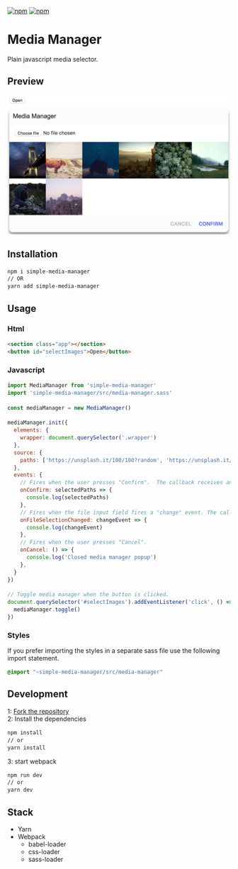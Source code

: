 [![npm](https://img.shields.io/npm/dt/simple-media-manager.svg)](https://www.npmjs.com/package/simple-media-manager)
[![npm](https://img.shields.io/npm/v/simple-media-manager.svg)](https://www.npmjs.com/package/simple-media-manager)
# Media Manager
Plain javascript media selector.

## Preview
![Media Manager](./preview.png)

## Installation
```bash
npm i simple-media-manager
// OR
yarn add simple-media-manager
```

## Usage
### Html
```html
<section class="app"></section>
<button id="selectImages">Open</button>
```
### Javascript
```js
import MediaManager from 'simple-media-manager'
import 'simple-media-manager/src/media-manager.sass'

const mediaManager = new MediaManager()

mediaManager.init({
  elements: {
    wrapper: document.querySelector('.wrapper')
  },
  source: {
    paths: ['https://unsplash.it/100/100?random', 'https://unsplash.it/100/100?random']
  },
  events: {
    // Fires when the user presses "Confirm".  The callback receives an array with the paths of all selected items.
    onConfirm: selectedPaths => {
      console.log(selectedPaths)
    },
    // Fires when the file input field fires a "change" event. The callback receives the event object
    onFileSelectionChanged: changeEvent => {
      console.log(changeEvent)
    },
    // Fires when the user presses "Cancel".
    onCancel: () => {
      console.log('Closed media manager popup')
    },
  }
})

// Toggle media manager when the button is clicked.
document.querySelector('#selectImages').addEventListener('click', () => {
  mediaManager.toggle()
})
```
### Styles
If you prefer importing the styles in a separate sass file use the following import statement.
```sass
@import "~simple-media-manager/src/media-manager"
```

## Development
1: [Fork the repository](https://help.github.com/articles/fork-a-repo/)  
2: Install the dependencies
```bash
npm install
// or
yarn install
```
3: start webpack
```bash
npm run dev
// or
yarn dev
```

## Stack
- Yarn
- Webpack
    - babel-loader
    - css-loader
    - sass-loader